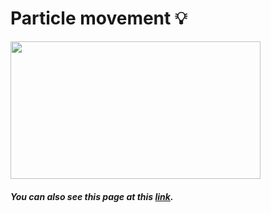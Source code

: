 # Particle movement 💡

<img src="https://user-images.githubusercontent.com/58802893/231790385-196220d9-a511-45e6-b072-0693a8e4b081.png" width="400" height="220" />

##### You can also see this page at this [link](https://codesandbox.io/s/todo-list-forked-t9nvhs?file=/index.html).

